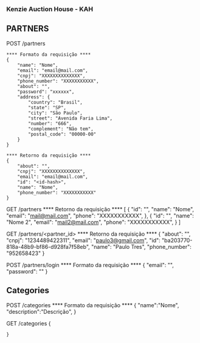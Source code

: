 ### Kenzie Auction House - KAH

## PARTNERS ##
POST /partners
    
    **** Formato da requisição ****
    {
        "name": "Nome",
        "email": "email@mail.com",
        "cnpj": "XXXXXXXXXXXXXX", 
        "phone_number": "XXXXXXXXXXX",
        "about": "",
        "password": "xxxxxx",
        "address": {
            "country": "Brasil",
            "state": "SP",
            "city": "São Paulo",
            "street": "Avenida Faria Lima",
            "number": "666",
            "complement": "Não tem",
            "postal_code": "00000-00"
        }
    }

    **** Retorno da requisição ****
    {
        "about": "",
        "cnpj": "XXXXXXXXXXXXXX",
        "email": "email@mail.com",
        "id": "<id-hash>",
        "name": "Nome",
        "phone_number": "XXXXXXXXXXX"
    }

GET /partners
    **** Retorno da requisição ****
    [
        {
            "id": "<id-hash>",
            "name": "Nome",
            "email": "mail@mail.com",
            "phone": "XXXXXXXXXXX",
        },
        {
            "id": "<id-hash>",
            "name": "Nome 2",
            "email": "mail2@mail.com",
            "phone": "XXXXXXXXXXX",
        }
    ]

GET /partners/<partner_id>
    **** Retorno da requisição ****
    {
        "about": "",
        "cnpj": "1234489422311",
        "email": "paulo3@gmail.com",
        "id": "ba203770-818a-48b9-bf86-d928fa7f58eb",
        "name": "Paulo Tres",
        "phone_number": "952658423"
    }

POST /partners/login
    **** Formato da requisição ****
    {
        "email": "<email>",
        "password": "<password>"
    }

## Categories

POST /categories
 **** Formato da requisição ****
    {
        "name":"Nome",
        "description":"Descrição",
    }

GET /categories
    {

    }